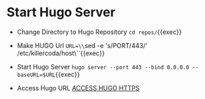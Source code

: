 # Start Hugo Server
* Change Directory to Hugo Repository
`cd repos/`{{exec}}

* Make HUGO Url
`URL=\\`sed -e 's/PORT/443/' /etc/killercoda/host\\``{{exec}}

* Start Hugo Server
`hugo server --port 443 --bind 0.0.0.0 --baseURL=$URL`{{exec}}

* Access Hugo URL
[ACCESS HUGO HTTPS]({{TRAFFIC_HOST1_443}})

